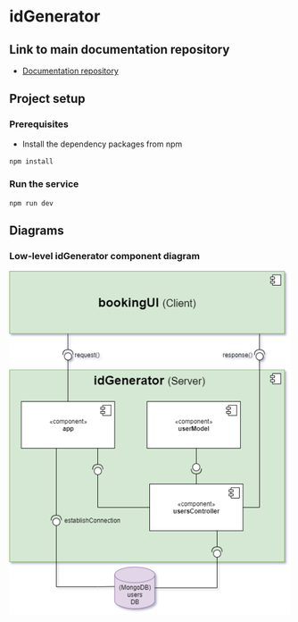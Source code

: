 # idGenerator

## Link to main documentation repository

- [Documentation repository](https://git.chalmers.se/courses/dit355/2020/group-2/documentation)

## Project setup

### Prerequisites

- Install the dependency packages from npm
``` 
npm install
```

### Run the service
```
npm run dev
```
## Diagrams

### Low-level idGenerator component diagram

![Component Diagram](documentation/diagrams/componentIdGenerator-v2.png)
